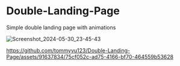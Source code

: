 # Double-Landing-Page
Simple double landing page with animations

![Screenshot_2024-05-30_23-45-43](https://github.com/tommyvu123/Double-Landing-Page/assets/91637834/ec5e9f10-fe64-423c-b446-351472c97f7d)


https://github.com/tommyvu123/Double-Landing-Page/assets/91637834/75cf052c-ad75-4166-bf70-464559b53628 

